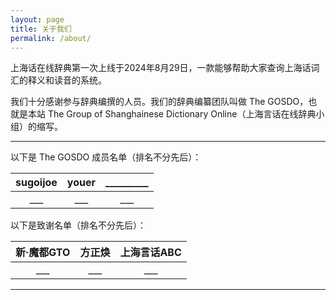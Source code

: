 ```yaml
---
layout: page
title: 关于我们
permalink: /about/
---
```


上海话在线辞典第一次上线于2024年8月29日，一款能够帮助大家查询上海话词汇的释义和读音的系统。                                 

我们十分感谢参与辞典编撰的人员。我们的辞典编纂团队叫做 The GOSDO，也就是本站 The Group of Shanghainese Dictionary Online（上海言话在线辞典小组）的缩写。               

---             

以下是 The GOSDO 成员名单（排名不分先后）：                    

| sugoijoe | youer | _________ |           
| :---: | :---: | :---: |           
| ___ | ___ | ___ |           


以下是致谢名单（排名不分先后）：                        

| 新·魔都GTO | 方正焕 | 上海言话ABC |           
| :---: | :---: | :---: |           
| ___ | ___ | ___ |           

---                 


